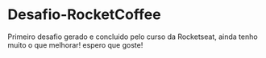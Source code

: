 # Desafio-RocketCoffee
Primeiro desafio gerado e concluido pelo curso da Rocketseat, ainda tenho muito o que melhorar! espero que goste!
